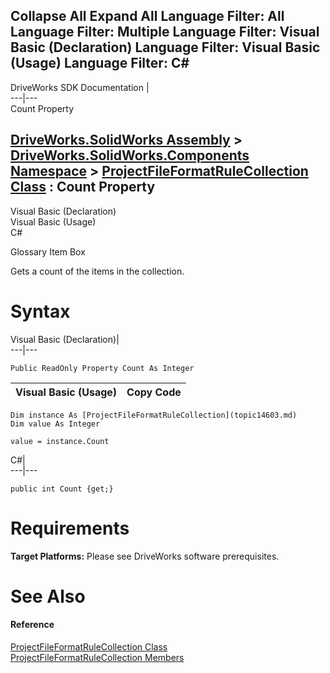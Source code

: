 Collapse All Expand All Language Filter: All  Language Filter: Multiple  Language Filter: Visual Basic (Declaration) Language Filter: Visual Basic (Usage) Language Filter: C#  
---  
DriveWorks SDK Documentation  |   
---|---  
Count Property   
  
[DriveWorks.SolidWorks Assembly](topic13342.md) > [DriveWorks.SolidWorks.Components Namespace](topic13925.md) > [ProjectFileFormatRuleCollection Class](topic14603.md) : Count Property  
---  
  
Visual Basic (Declaration)    
Visual Basic (Usage)    
C# 

Glossary Item Box

Gets a count of the items in the collection. 

# Syntax

Visual Basic (Declaration)|   
---|---  
      
    
    Public ReadOnly Property Count As Integer  
  
Visual Basic (Usage)| Copy Code  
---|---  
      
    
    Dim instance As [ProjectFileFormatRuleCollection](topic14603.md)
    Dim value As Integer
     
    value = instance.Count  
  
C#|   
---|---  
      
    
    public int Count {get;}  
  
# Requirements

**Target Platforms:** Please see DriveWorks software prerequisites.

# See Also

#### Reference

[ProjectFileFormatRuleCollection Class](topic14603.md)   
[ProjectFileFormatRuleCollection Members](topic14604.md)


